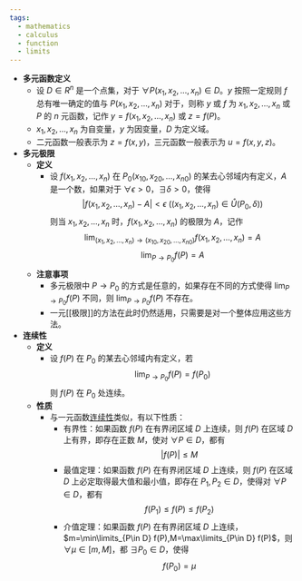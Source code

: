 ```yaml
---
tags:
  - mathematics
  - calculus
  - function
  - limits
---
```

- **多元函数定义**
	- 设 $D\in R^n$ 是一个点集，对于 $\forall P(x_1,x_2,\dots,x_n)\in D$。$y$ 按照一定规则 $f$ 总有唯一确定的值与 $P(x_1,x_2,\dots,x_n)$ 对于，则称 $y$ 或 $f$ 为 $x_1,x_2,\dots,x_n$ 或 $P$ 的 $n$ 元函数，记作 $y=f(x_1,x_2,\dots,x_n)$ 或 $z=f(P)$。
	- $x_1,x_2,\dots,x_n$ 为自变量，$y$ 为因变量，$D$ 为定义域。
	- 二元函数一般表示为 $z=f(x,y)$，三元函数一般表示为 $u=f(x,y,z)$。
- **多元极限**
	- **定义**
		- 设 $f(x_1,x_2,\dots,x_n)$ 在 $P_0(x_{10},x_{20},\dots,x_{n0})$ 的某去心邻域内有定义，$A$ 是一个数，如果对于 $\forall \epsilon>0$，$\exists \delta>0$，使得
		  $$
		  |f(x_1,x_2,\dots,x_n)-A|<\epsilon\ \left((x_1,x_2,\dots,x_n)\in \mathring U(P_0, \delta)\right)
		  $$
		  则当 $x_1,x_2,\dots,x_n$ 时，$f(x_1,x_2,\dots,x_n)$ 的极限为 $A$，记作
		  $$
		  \lim_{(x_1,x_2,\dots,x_n)\to(x_{10},x_{20},\dots,x_{n0})} f(x_1,x_2,\dots,x_n)=A
		  $$
		  $$
		  \lim_{P\to P_0} f(P)=A
		  $$
	- **注意事项**
		- 多元极限中 $P\to P_0$ 的方式是任意的，如果存在不同的方式使得 $\lim_{P\to P_0} f(P)$ 不同，则 $\lim_{P\to P_0} f(P)$ 不存在。
		- 一元[[极限]]的方法在此时仍然适用，只需要是对一个整体应用这些方法。
- **连续性**
	- **定义**
		- 设 $f(P)$ 在 $P_0$ 的某去心邻域内有定义，若
		  $$
		  \lim_{P\to P_0} f(P)=f(P_0)
		  $$
		  则 $f(P)$ 在 $P_0$ 处连续。
	- **性质**
		- 与一元函数[连续性](函数#^1i6fm3)类似，有以下性质：
			- 有界性：如果函数 $f(P)$ 在有界闭区域 $D$ 上连续，则 $f(P)$ 在区域 $D$ 上有界，即存在正数 $M$，使对 $\forall P\in D$，都有
			  $$
			  |f(P)|\le M
			  $$
			- 最值定理：如果函数 $f(P)$ 在有界闭区域 $D$ 上连续，则 $f(P)$ 在区域 $D$ 上必定取得最大值和最小值，即存在 $P_1,P_2\in D$，使得对 $\forall P\in D$，都有
			  $$
			  f(P_1)\le f(P)\le f(P_2)
			  $$
			- 介值定理：如果函数 $f(P)$ 在有界闭区域 $D$ 上连续，$m=\min\limits_{P\in D} f(P),M=\max\limits_{P\in D} f(P)$，则 $\forall \mu\in [m,M]$，都 $\exists P_0\in D$，使得
			  $$
			  f(P_0)=\mu
			  $$